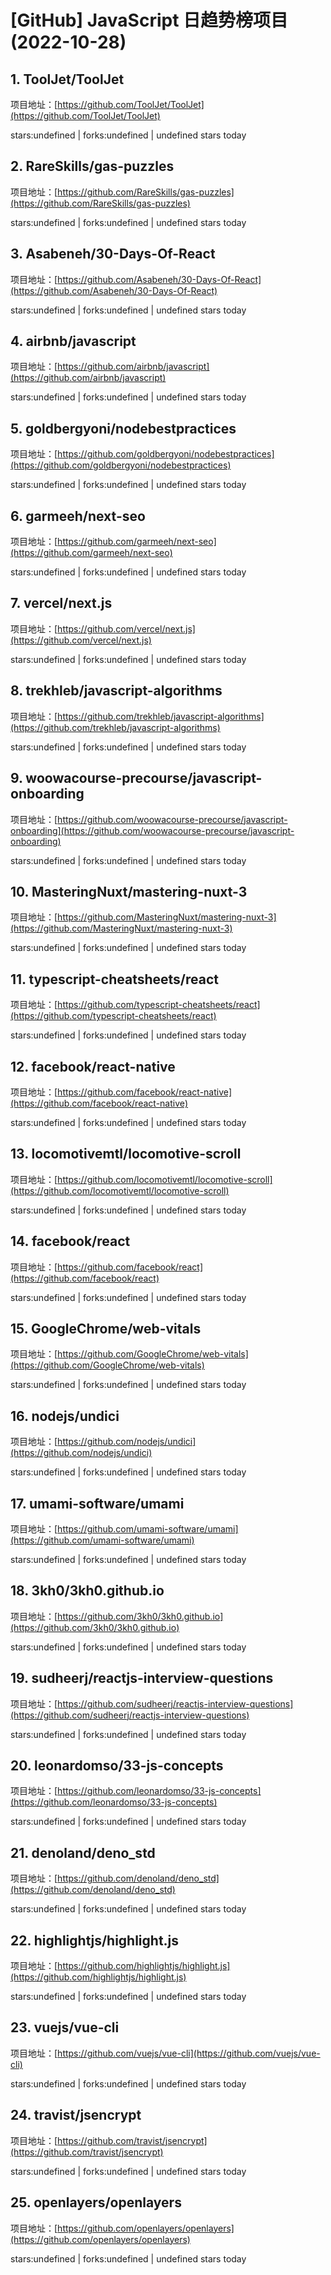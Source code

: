# [GitHub] JavaScript 日趋势榜项目(2022-10-28)

## 1. ToolJet/ToolJet 

项目地址：[https://github.com/ToolJet/ToolJet](https://github.com/ToolJet/ToolJet)

stars:undefined | forks:undefined | undefined stars today 



## 2. RareSkills/gas-puzzles 

项目地址：[https://github.com/RareSkills/gas-puzzles](https://github.com/RareSkills/gas-puzzles)

stars:undefined | forks:undefined | undefined stars today 



## 3. Asabeneh/30-Days-Of-React 

项目地址：[https://github.com/Asabeneh/30-Days-Of-React](https://github.com/Asabeneh/30-Days-Of-React)

stars:undefined | forks:undefined | undefined stars today 



## 4. airbnb/javascript 

项目地址：[https://github.com/airbnb/javascript](https://github.com/airbnb/javascript)

stars:undefined | forks:undefined | undefined stars today 



## 5. goldbergyoni/nodebestpractices 

项目地址：[https://github.com/goldbergyoni/nodebestpractices](https://github.com/goldbergyoni/nodebestpractices)

stars:undefined | forks:undefined | undefined stars today 



## 6. garmeeh/next-seo 

项目地址：[https://github.com/garmeeh/next-seo](https://github.com/garmeeh/next-seo)

stars:undefined | forks:undefined | undefined stars today 



## 7. vercel/next.js 

项目地址：[https://github.com/vercel/next.js](https://github.com/vercel/next.js)

stars:undefined | forks:undefined | undefined stars today 



## 8. trekhleb/javascript-algorithms 

项目地址：[https://github.com/trekhleb/javascript-algorithms](https://github.com/trekhleb/javascript-algorithms)

stars:undefined | forks:undefined | undefined stars today 



## 9. woowacourse-precourse/javascript-onboarding 

项目地址：[https://github.com/woowacourse-precourse/javascript-onboarding](https://github.com/woowacourse-precourse/javascript-onboarding)

stars:undefined | forks:undefined | undefined stars today 



## 10. MasteringNuxt/mastering-nuxt-3 

项目地址：[https://github.com/MasteringNuxt/mastering-nuxt-3](https://github.com/MasteringNuxt/mastering-nuxt-3)

stars:undefined | forks:undefined | undefined stars today 



## 11. typescript-cheatsheets/react 

项目地址：[https://github.com/typescript-cheatsheets/react](https://github.com/typescript-cheatsheets/react)

stars:undefined | forks:undefined | undefined stars today 



## 12. facebook/react-native 

项目地址：[https://github.com/facebook/react-native](https://github.com/facebook/react-native)

stars:undefined | forks:undefined | undefined stars today 



## 13. locomotivemtl/locomotive-scroll 

项目地址：[https://github.com/locomotivemtl/locomotive-scroll](https://github.com/locomotivemtl/locomotive-scroll)

stars:undefined | forks:undefined | undefined stars today 



## 14. facebook/react 

项目地址：[https://github.com/facebook/react](https://github.com/facebook/react)

stars:undefined | forks:undefined | undefined stars today 



## 15. GoogleChrome/web-vitals 

项目地址：[https://github.com/GoogleChrome/web-vitals](https://github.com/GoogleChrome/web-vitals)

stars:undefined | forks:undefined | undefined stars today 



## 16. nodejs/undici 

项目地址：[https://github.com/nodejs/undici](https://github.com/nodejs/undici)

stars:undefined | forks:undefined | undefined stars today 



## 17. umami-software/umami 

项目地址：[https://github.com/umami-software/umami](https://github.com/umami-software/umami)

stars:undefined | forks:undefined | undefined stars today 



## 18. 3kh0/3kh0.github.io 

项目地址：[https://github.com/3kh0/3kh0.github.io](https://github.com/3kh0/3kh0.github.io)

stars:undefined | forks:undefined | undefined stars today 



## 19. sudheerj/reactjs-interview-questions 

项目地址：[https://github.com/sudheerj/reactjs-interview-questions](https://github.com/sudheerj/reactjs-interview-questions)

stars:undefined | forks:undefined | undefined stars today 



## 20. leonardomso/33-js-concepts 

项目地址：[https://github.com/leonardomso/33-js-concepts](https://github.com/leonardomso/33-js-concepts)

stars:undefined | forks:undefined | undefined stars today 



## 21. denoland/deno_std 

项目地址：[https://github.com/denoland/deno_std](https://github.com/denoland/deno_std)

stars:undefined | forks:undefined | undefined stars today 



## 22. highlightjs/highlight.js 

项目地址：[https://github.com/highlightjs/highlight.js](https://github.com/highlightjs/highlight.js)

stars:undefined | forks:undefined | undefined stars today 



## 23. vuejs/vue-cli 

项目地址：[https://github.com/vuejs/vue-cli](https://github.com/vuejs/vue-cli)

stars:undefined | forks:undefined | undefined stars today 



## 24. travist/jsencrypt 

项目地址：[https://github.com/travist/jsencrypt](https://github.com/travist/jsencrypt)

stars:undefined | forks:undefined | undefined stars today 



## 25. openlayers/openlayers 

项目地址：[https://github.com/openlayers/openlayers](https://github.com/openlayers/openlayers)

stars:undefined | forks:undefined | undefined stars today 



